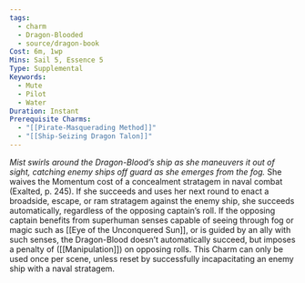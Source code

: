 ```yaml
---
tags:
  - charm
  - Dragon-Blooded
  - source/dragon-book
Cost: 6m, 1wp
Mins: Sail 5, Essence 5
Type: Supplemental
Keywords:
  - Mute
  - Pilot
  - Water
Duration: Instant
Prerequisite Charms:
  - "[[Pirate-Masquerading Method]]"
  - "[[Ship-Seizing Dragon Talon]]"
---
```

*Mist swirls around the Dragon-Blood’s ship as she maneuvers it out of sight, catching enemy ships off guard as she emerges from the fog.*
She waives the Momentum cost of a concealment stratagem in naval combat (Exalted, p. 245). If she succeeds and uses her next round to enact a broadside, escape, or ram stratagem against the enemy ship, she succeeds automatically, regardless of the opposing captain’s roll. If the opposing captain benefits from superhuman senses capable of seeing through fog or magic such as [[Eye of the Unconquered Sun]], or is guided by an ally with such senses, the Dragon-Blood doesn’t automatically succeed, but imposes a penalty of ([[Manipulation]]) on opposing rolls. This Charm can only be used once per scene, unless reset by successfully incapacitating an enemy ship with a naval stratagem.